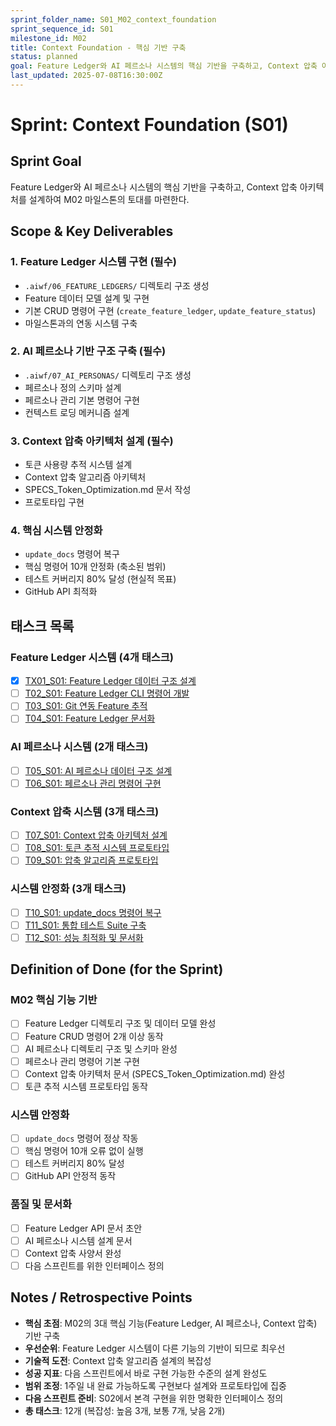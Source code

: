 ```yaml
---
sprint_folder_name: S01_M02_context_foundation
sprint_sequence_id: S01
milestone_id: M02
title: Context Foundation - 핵심 기반 구축
status: planned
goal: Feature Ledger와 AI 페르소나 시스템의 핵심 기반을 구축하고, Context 압축 아키텍처를 설계하여 M02 마일스톤의 토대를 마련한다.
last_updated: 2025-07-08T16:30:00Z
---
```


# Sprint: Context Foundation (S01)

## Sprint Goal
Feature Ledger와 AI 페르소나 시스템의 핵심 기반을 구축하고, Context 압축 아키텍처를 설계하여 M02 마일스톤의 토대를 마련한다.

## Scope & Key Deliverables

### 1. Feature Ledger 시스템 구현 (필수)
- `.aiwf/06_FEATURE_LEDGERS/` 디렉토리 구조 생성
- Feature 데이터 모델 설계 및 구현
- 기본 CRUD 명령어 구현 (`create_feature_ledger`, `update_feature_status`)
- 마일스톤과의 연동 시스템 구축

### 2. AI 페르소나 기반 구조 구축 (필수)
- `.aiwf/07_AI_PERSONAS/` 디렉토리 구조 생성
- 페르소나 정의 스키마 설계
- 페르소나 관리 기본 명령어 구현
- 컨텍스트 로딩 메커니즘 설계

### 3. Context 압축 아키텍처 설계 (필수)
- 토큰 사용량 추적 시스템 설계
- Context 압축 알고리즘 아키텍처
- SPECS_Token_Optimization.md 문서 작성
- 프로토타입 구현

### 4. 핵심 시스템 안정화
- `update_docs` 명령어 복구
- 핵심 명령어 10개 안정화 (축소된 범위)
- 테스트 커버리지 80% 달성 (현실적 목표)
- GitHub API 최적화

## 태스크 목록

### Feature Ledger 시스템 (4개 태스크)
- [x] [TX01_S01: Feature Ledger 데이터 구조 설계](TX01_S01_Feature_Ledger_데이터_구조_설계.md)
- [ ] [T02_S01: Feature Ledger CLI 명령어 개발](T02_S01_Feature_Ledger_CLI_명령어_개발.md)
- [ ] [T03_S01: Git 연동 Feature 추적](T03_S01_Git_연동_Feature_추적.md)
- [ ] [T04_S01: Feature Ledger 문서화](T04_S01_Feature_Ledger_문서화.md)

### AI 페르소나 시스템 (2개 태스크)
- [ ] [T05_S01: AI 페르소나 데이터 구조 설계](T05_S01_AI_페르소나_데이터_구조_설계.md)
- [ ] [T06_S01: 페르소나 관리 명령어 구현](T06_S01_페르소나_관리_명령어_구현.md)

### Context 압축 시스템 (3개 태스크)
- [ ] [T07_S01: Context 압축 아키텍처 설계](T07_S01_Context_압축_아키텍처_설계.md)
- [ ] [T08_S01: 토큰 추적 시스템 프로토타입](T08_S01_토큰_추적_시스템_프로토타입.md)
- [ ] [T09_S01: 압축 알고리즘 프로토타입](T09_S01_압축_알고리즘_프로토타입.md)

### 시스템 안정화 (3개 태스크)
- [ ] [T10_S01: update_docs 명령어 복구](T10_S01_update_docs_명령어_복구.md)
- [ ] [T11_S01: 통합 테스트 Suite 구축](T11_S01_통합_테스트_Suite_구축.md)
- [ ] [T12_S01: 성능 최적화 및 문서화](T12_S01_성능_최적화_및_문서화.md)

## Definition of Done (for the Sprint)

### M02 핵심 기능 기반
- [ ] Feature Ledger 디렉토리 구조 및 데이터 모델 완성
- [ ] Feature CRUD 명령어 2개 이상 동작
- [ ] AI 페르소나 디렉토리 구조 및 스키마 완성
- [ ] 페르소나 관리 명령어 기본 구현
- [ ] Context 압축 아키텍처 문서 (SPECS_Token_Optimization.md) 완성
- [ ] 토큰 추적 시스템 프로토타입 동작

### 시스템 안정화
- [ ] `update_docs` 명령어 정상 작동
- [ ] 핵심 명령어 10개 오류 없이 실행
- [ ] 테스트 커버리지 80% 달성
- [ ] GitHub API 안정적 동작

### 품질 및 문서화
- [ ] Feature Ledger API 문서 초안
- [ ] AI 페르소나 시스템 설계 문서
- [ ] Context 압축 사양서 완성
- [ ] 다음 스프린트를 위한 인터페이스 정의

## Notes / Retrospective Points

- **핵심 초점**: M02의 3대 핵심 기능(Feature Ledger, AI 페르소나, Context 압축) 기반 구축
- **우선순위**: Feature Ledger 시스템이 다른 기능의 기반이 되므로 최우선
- **기술적 도전**: Context 압축 알고리즘 설계의 복잡성
- **성공 지표**: 다음 스프린트에서 바로 구현 가능한 수준의 설계 완성도
- **범위 조정**: 1주일 내 완료 가능하도록 구현보다 설계와 프로토타입에 집중
- **다음 스프린트 준비**: S02에서 본격 구현을 위한 명확한 인터페이스 정의
- **총 태스크**: 12개 (복잡성: 높음 3개, 보통 7개, 낮음 2개)